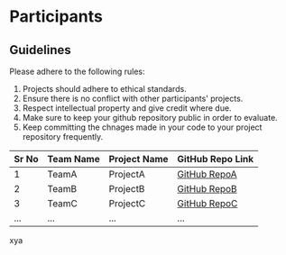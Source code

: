 # Participants
## Guidelines

Please adhere to the following rules:

1. Projects should adhere to ethical standards.
2. Ensure there is no conflict with other participants' projects.
3. Respect intellectual property and give credit where due.
4. Make sure to keep your github repository public in order to evaluate.
5. Keep committing the chnages made in your code to your project repository frequently.


| Sr No | Team Name | Project Name | GitHub Repo Link |
|-------|-----------|--------------|-------------------|
| 1     | TeamA     | ProjectA      | [GitHub RepoA](https://github.com/usernameA/repoA) |
| 2     | TeamB     | ProjectB      | [GitHub RepoB](https://github.com/usernameB/repoB) |
| 3     | TeamC     | ProjectC      | [GitHub RepoC](https://github.com/usernameC/repoC) |
| ...   | ...       | ...          | ...               |
xya
